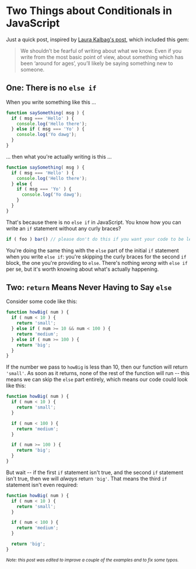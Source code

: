 # Two Things about Conditionals in JavaScript

Just a quick post, inspired by [Laura Kalbag's post](http://laurakalbag.com/display-none/), which included this gem:

> We shouldn’t be fearful of writing about what we know. Even if you write from the most basic point of view, about something which has been ‘around for ages’, you’ll likely be saying something new to someone.

## One: There is no `else if`

When you write something like this ...

```javascript
function saySomething( msg ) {
  if ( msg === 'Hello' ) {
    console.log('Hello there');
  } else if ( msg === 'Yo' ) {
    console.log('Yo dawg');
  }
}
```

... then what you're actually writing is this ...

```javascript
function saySomething( msg ) {
  if ( msg === 'Hello' ) {
    console.log('Hello there');
  } else {
    if ( msg === 'Yo' ) {
      console.log('Yo dawg');
    }
  }
}
```

That's because there is no `else if` in JavaScript. You know how you can write an `if` statement without any curly braces?

```javascript
if ( foo ) bar() // please don't do this if you want your code to be legible
```

You're doing the same thing with the `else` part of the initial `if` statement when you write `else if`: you're skipping the curly braces for the second `if` block, the one you're providing to `else`. There's nothing *wrong* with `else if` per se, but it's worth knowing about what's actually happening.

## Two: `return` Means Never Having to Say `else`

Consider some code like this:

```javascript
function howBig( num ) {
  if ( num < 10 ) {
    return 'small';
  } else if ( num >= 10 && num < 100 ) {
    return 'medium';
  } else if ( num >= 100 ) {
    return 'big';
  }
}
```

If the number we pass to `howBig` is less than 10, then our function will return `'small'`. As soon as it returns, none of the rest of the function will run -- this means we can skip the `else` part entirely, which means our code could look like this:

```javascript
function howBig( num ) {
  if ( num < 10 ) {
    return 'small';
  }

  if ( num < 100 ) {
    return 'medium';
  }

  if ( num >= 100 ) {
    return 'big';
  }
}
```

But wait -- if the first `if` statement isn't true, and the second `if` statement isn't true, then we will *always* return `'big'`. That means the third `if` statement isn't even required:

```javascript
function howBig( num ) {
  if ( num < 10 ) {
    return 'small';
  }

  if ( num < 100 ) {
    return 'medium';
  }

  return 'big';
}
```

<small><em>Note: this post was edited to improve a couple of the examples and to fix some typos.</em></small>